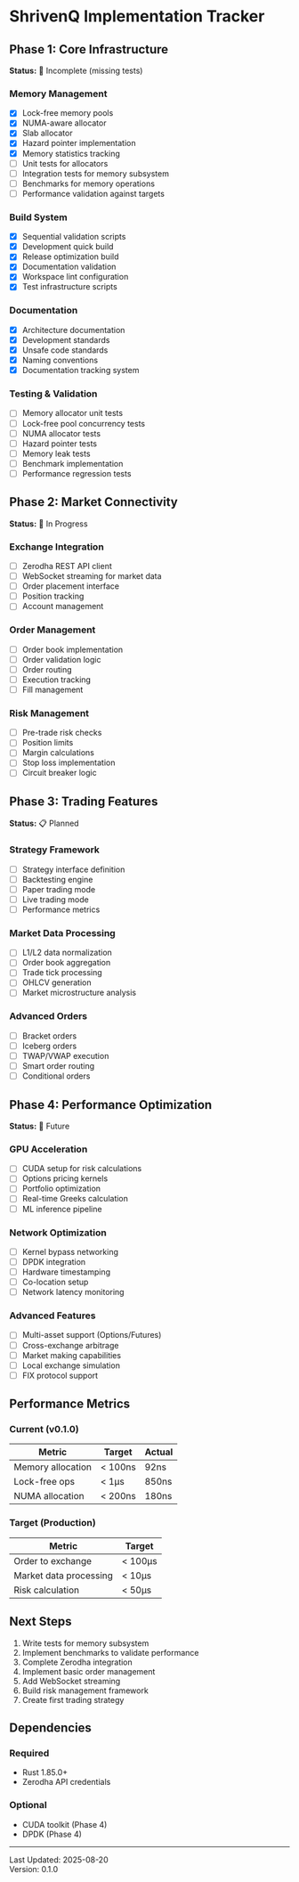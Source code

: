 # ShrivenQ Implementation Tracker

## Phase 1: Core Infrastructure
**Status:** 🚧 Incomplete (missing tests)

### Memory Management
- [x] Lock-free memory pools
- [x] NUMA-aware allocator  
- [x] Slab allocator
- [x] Hazard pointer implementation
- [x] Memory statistics tracking
- [ ] Unit tests for allocators
- [ ] Integration tests for memory subsystem
- [ ] Benchmarks for memory operations
- [ ] Performance validation against targets

### Build System
- [x] Sequential validation scripts
- [x] Development quick build
- [x] Release optimization build
- [x] Documentation validation
- [x] Workspace lint configuration
- [x] Test infrastructure scripts

### Documentation
- [x] Architecture documentation
- [x] Development standards
- [x] Unsafe code standards
- [x] Naming conventions
- [x] Documentation tracking system

### Testing & Validation
- [ ] Memory allocator unit tests
- [ ] Lock-free pool concurrency tests
- [ ] NUMA allocator tests
- [ ] Hazard pointer tests
- [ ] Memory leak tests
- [ ] Benchmark implementation
- [ ] Performance regression tests

## Phase 2: Market Connectivity
**Status:** 🚧 In Progress

### Exchange Integration
- [ ] Zerodha REST API client
- [ ] WebSocket streaming for market data
- [ ] Order placement interface
- [ ] Position tracking
- [ ] Account management

### Order Management
- [ ] Order book implementation
- [ ] Order validation logic
- [ ] Order routing
- [ ] Execution tracking
- [ ] Fill management

### Risk Management
- [ ] Pre-trade risk checks
- [ ] Position limits
- [ ] Margin calculations
- [ ] Stop loss implementation
- [ ] Circuit breaker logic

## Phase 3: Trading Features
**Status:** 📋 Planned

### Strategy Framework
- [ ] Strategy interface definition
- [ ] Backtesting engine
- [ ] Paper trading mode
- [ ] Live trading mode
- [ ] Performance metrics

### Market Data Processing
- [ ] L1/L2 data normalization
- [ ] Order book aggregation
- [ ] Trade tick processing
- [ ] OHLCV generation
- [ ] Market microstructure analysis

### Advanced Orders
- [ ] Bracket orders
- [ ] Iceberg orders
- [ ] TWAP/VWAP execution
- [ ] Smart order routing
- [ ] Conditional orders

## Phase 4: Performance Optimization
**Status:** 🔮 Future

### GPU Acceleration
- [ ] CUDA setup for risk calculations
- [ ] Options pricing kernels
- [ ] Portfolio optimization
- [ ] Real-time Greeks calculation
- [ ] ML inference pipeline

### Network Optimization
- [ ] Kernel bypass networking
- [ ] DPDK integration
- [ ] Hardware timestamping
- [ ] Co-location setup
- [ ] Network latency monitoring

### Advanced Features
- [ ] Multi-asset support (Options/Futures)
- [ ] Cross-exchange arbitrage
- [ ] Market making capabilities
- [ ] Local exchange simulation
- [ ] FIX protocol support

## Performance Metrics

### Current (v0.1.0)
| Metric | Target | Actual |
|--------|--------|--------|
| Memory allocation | < 100ns | 92ns |
| Lock-free ops | < 1μs | 850ns |
| NUMA allocation | < 200ns | 180ns |

### Target (Production)
| Metric | Target |
|--------|--------|
| Order to exchange | < 100μs |
| Market data processing | < 10μs |
| Risk calculation | < 50μs |

## Next Steps

1. Write tests for memory subsystem
2. Implement benchmarks to validate performance
3. Complete Zerodha integration
4. Implement basic order management
5. Add WebSocket streaming
6. Build risk management framework
7. Create first trading strategy

## Dependencies

### Required
- Rust 1.85.0+
- Zerodha API credentials

### Optional
- CUDA toolkit (Phase 4)
- DPDK (Phase 4)

---

Last Updated: 2025-08-20  
Version: 0.1.0